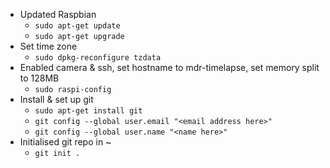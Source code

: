 - Updated Raspbian
   - `sudo apt-get update`
   - `sudo apt-get upgrade`
- Set time zone
   - `sudo dpkg-reconfigure tzdata`
- Enabled camera & ssh, set hostname to mdr-timelapse, set memory split to 128MB
   - `sudo raspi-config`
- Install & set up git
   - `sudo apt-get install git`
   - `git config --global user.email "<email address here>"`
   - `git config --global user.name "<name here>"`
- Initialised git repo in ~
   - `git init .`

